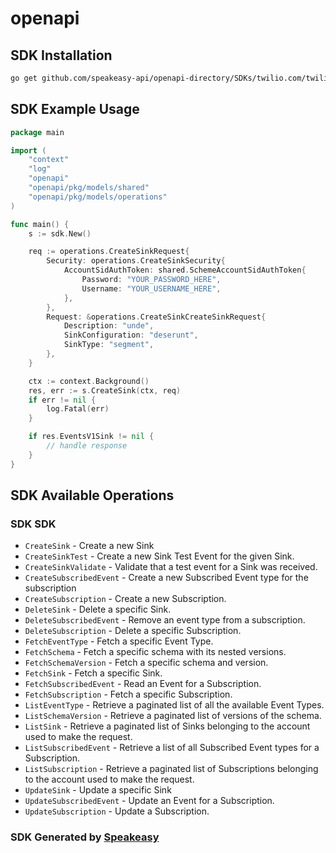 # openapi

<!-- Start SDK Installation -->
## SDK Installation

```bash
go get github.com/speakeasy-api/openapi-directory/SDKs/twilio.com/twilio_events_v1/1.39.1/go
```
<!-- End SDK Installation -->

## SDK Example Usage
<!-- Start SDK Example Usage -->
```go
package main

import (
    "context"
    "log"
    "openapi"
    "openapi/pkg/models/shared"
    "openapi/pkg/models/operations"
)

func main() {
    s := sdk.New()

    req := operations.CreateSinkRequest{
        Security: operations.CreateSinkSecurity{
            AccountSidAuthToken: shared.SchemeAccountSidAuthToken{
                Password: "YOUR_PASSWORD_HERE",
                Username: "YOUR_USERNAME_HERE",
            },
        },
        Request: &operations.CreateSinkCreateSinkRequest{
            Description: "unde",
            SinkConfiguration: "deserunt",
            SinkType: "segment",
        },
    }

    ctx := context.Background()
    res, err := s.CreateSink(ctx, req)
    if err != nil {
        log.Fatal(err)
    }

    if res.EventsV1Sink != nil {
        // handle response
    }
}
```
<!-- End SDK Example Usage -->

<!-- Start SDK Available Operations -->
## SDK Available Operations

### SDK SDK

* `CreateSink` - Create a new Sink
* `CreateSinkTest` - Create a new Sink Test Event for the given Sink.
* `CreateSinkValidate` - Validate that a test event for a Sink was received.
* `CreateSubscribedEvent` - Create a new Subscribed Event type for the subscription
* `CreateSubscription` - Create a new Subscription.
* `DeleteSink` - Delete a specific Sink.
* `DeleteSubscribedEvent` - Remove an event type from a subscription.
* `DeleteSubscription` - Delete a specific Subscription.
* `FetchEventType` - Fetch a specific Event Type.
* `FetchSchema` - Fetch a specific schema with its nested versions.
* `FetchSchemaVersion` - Fetch a specific schema and version.
* `FetchSink` - Fetch a specific Sink.
* `FetchSubscribedEvent` - Read an Event for a Subscription.
* `FetchSubscription` - Fetch a specific Subscription.
* `ListEventType` - Retrieve a paginated list of all the available Event Types.
* `ListSchemaVersion` - Retrieve a paginated list of versions of the schema.
* `ListSink` - Retrieve a paginated list of Sinks belonging to the account used to make the request.
* `ListSubscribedEvent` - Retrieve a list of all Subscribed Event types for a Subscription.
* `ListSubscription` - Retrieve a paginated list of Subscriptions belonging to the account used to make the request.
* `UpdateSink` - Update a specific Sink
* `UpdateSubscribedEvent` - Update an Event for a Subscription.
* `UpdateSubscription` - Update a Subscription.
<!-- End SDK Available Operations -->

### SDK Generated by [Speakeasy](https://docs.speakeasyapi.dev/docs/using-speakeasy/client-sdks)

